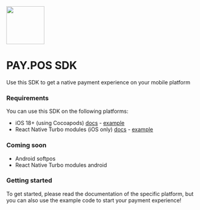 <img src="https://www.pay.nl/uploads/1/brands/main_logo.png" width="100px"/>

# PAY.POS SDK

Use this SDK to get a native payment experience on your mobile platform

### Requirements

You can use this SDK on the following platforms:

- iOS 18+ (using Cocoapods) [docs](docs/sdk-ios.md) - [example](example-ios)
- React Native Turbo modules (iOS only) [docs](docs/sdk-react-native.md) - [example](example-react-native)

### Coming soon

- Android softpos
- React Native Turbo modules android

### Getting started

To get started, please read the documentation of the specific platform, but you can also use the example code to start
your payment experience!

